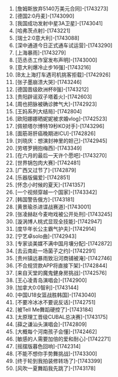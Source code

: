 
1. [詹姆斯放弃5140万美元合同]-[1743273]
1. [德国2:0丹麦]-[1743090]
1. [我国成功发射中星3A卫星]-[1743041]
1. [哈弗茨点射]-[1743221]
1. [瑞士2:0意大利]-[1743088]
1. [深中通道今日正式通车试运营]-[1743290]
1. [上海暴雨]-[1743279]
1. [范丞丞工作室发布声明]-[1743000]
1. [意大利爆冷止步16强]-[1743216]
1. [B太上海打车遇司机挑客拒载]-[1742926]
1. [张子墨崩溃大哭]-[1743246]
1. [德国晋级欧洲杯8强]-[1743212]
1. [贵阳辟谣双子塔着火]-[1742603]
1. [周也把脉被确诊脾气大]-[1742923]
1. [王妈系列大结局]-[1742804]
1. [欧阳娜娜晒妮妮被求婚vlog]-[1742523]
1. [佩顿塔尔博特19秒KO对手]-[1743296]
1. [面筋哥肝癌晚期进ICU]-[1742826]
1. [刘晓庆：想演封神里的妲己]-[1742945]
1. [劳塔罗拥抱梅西]-[1743349]
1. [在六月的最后一天许个愿吧]-[1743270]
1. [世界锅包肉大赛]-[1742481]
1. [广西又过节了]-[1742879]
1. [乐器版偏爱]-[1742851]
1. [怀念小时候的夏天]-[1741357]
1. [一个视频穿越一个国家]-[1743342]
1. [韩国警告俄方]-[1743181]
1. [黄景瑜杀进谍战赛道]-[1743001]
1. [张凌赫赵今麦吻戏被公开处刑]-[1743245]
1. [漩涡博人桃式显现全技能]-[1742947]
1. [度华年长公主霸气护夫]-[1742914]
1. [宁艺卓solo曲]-[1742943]
1. [专家谈美媒不满中国月壤分配]-[1742872]
1. [去云南赴一场菌子之约]-[1742291]
1. [贵州镇远暴雨致沿河商铺被淹]-[1742746]
1. [不合规贷款APP将直接下架]-[1742844]
1. [来自天堂的魔鬼健身房挑战]-[1742576]
1. [王心凌青岛演唱会]-[1742900]
1. [加拿大0:0智利]-[1743144]
1. [中国U18女篮战胜韩国]-[1743040]
1. [不要冷冰冰不要说反话]-[1742751]
1. [被Tell Me舞蹈硬控了]-[1743184]
1. [太原理工晋级CUBAL总决赛]-[1743175]
1. [薛之谦汕头演唱会]-[1742809]
1. [大概每个河南孩子会懂]-[1742462]
1. [敏感的人需要加倍的爱和耐心]-[1742271]
1. [摇摆版暮色回响]-[1742314]
1. [不能不想你手势舞挑战]-[1743300]
1. [终于轮到我拍装修转场了]-[1743399]
1. [风吹一夏舞蹈我先跳了]-[1743178]